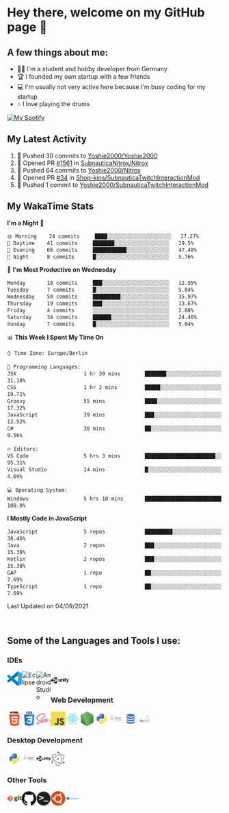 # Hey there, welcome on my GitHub page 👋

## A few things about me:
- 👨‍🎓 I'm a student and hobby developer from Germany
- 🏆 I founded my own startup with a few friends
- 💻 I'm usually not very active here because I'm busy coding for my startup
- 🎶 I love playing the drums

<a href="https://open.spotify.com/user/an75m500xzpxqh37jf22311tq?si=fZiwARv4QECC8fG-W5eKSw">
<img alt="My Spotify" src="https://novatorem.yoshie2000.vercel.app/api/spotify"/>
</a>

## My Latest Activity

<!--START_SECTION:activity-->
1. 🚀 Pushed 30 commits to [Yoshie2000/Yoshie2000](https://github.com/Yoshie2000/Yoshie2000)
2. 💪 Opened PR [#1561](https://github.com/SubnauticaNitrox/Nitrox/pull/1561) in [SubnauticaNitrox/Nitrox](https://github.com/SubnauticaNitrox/Nitrox)
3. 🚀 Pushed 64 commits to [Yoshie2000/Nitrox](https://github.com/Yoshie2000/Nitrox)
4. 💪 Opened PR [#34](https://github.com/Shop-kins/SubnauticaTwitchInteractionMod/pull/34) in [Shop-kins/SubnauticaTwitchInteractionMod](https://github.com/Shop-kins/SubnauticaTwitchInteractionMod)
5. 🚀 Pushed 1 commit to [Yoshie2000/SubnauticaTwitchInteractionMod](https://github.com/Yoshie2000/SubnauticaTwitchInteractionMod)
<!--END_SECTION:activity-->

## My WakaTime Stats
<!--START_SECTION:waka-->
**I'm a Night 🦉** 

```text
🌞 Morning    24 commits     ████░░░░░░░░░░░░░░░░░░░░░   17.27% 
🌆 Daytime    41 commits     ███████░░░░░░░░░░░░░░░░░░   29.5% 
🌃 Evening    66 commits     ███████████░░░░░░░░░░░░░░   47.48% 
🌙 Night      8 commits      █░░░░░░░░░░░░░░░░░░░░░░░░   5.76%

```
📅 **I'm Most Productive on Wednesday** 

```text
Monday       18 commits     ███░░░░░░░░░░░░░░░░░░░░░░   12.95% 
Tuesday      7 commits      █░░░░░░░░░░░░░░░░░░░░░░░░   5.04% 
Wednesday    50 commits     █████████░░░░░░░░░░░░░░░░   35.97% 
Thursday     19 commits     ███░░░░░░░░░░░░░░░░░░░░░░   13.67% 
Friday       4 commits      ░░░░░░░░░░░░░░░░░░░░░░░░░   2.88% 
Saturday     34 commits     ██████░░░░░░░░░░░░░░░░░░░   24.46% 
Sunday       7 commits      █░░░░░░░░░░░░░░░░░░░░░░░░   5.04%

```


📊 **This Week I Spent My Time On** 

```text
⌚︎ Time Zone: Europe/Berlin

💬 Programming Languages: 
JSX                      1 hr 39 mins        ███████░░░░░░░░░░░░░░░░░░   31.18% 
CSS                      1 hr 2 mins         █████░░░░░░░░░░░░░░░░░░░░   19.71% 
Groovy                   55 mins             ████░░░░░░░░░░░░░░░░░░░░░   17.32% 
JavaScript               39 mins             ███░░░░░░░░░░░░░░░░░░░░░░   12.52% 
C#                       30 mins             ██░░░░░░░░░░░░░░░░░░░░░░░   9.56%

🔥 Editors: 
VS Code                  5 hrs 3 mins        ███████████████████████░░   95.31% 
Visual Studio            14 mins             █░░░░░░░░░░░░░░░░░░░░░░░░   4.69%

💻 Operating System: 
Windows                  5 hrs 18 mins       █████████████████████████   100.0%

```

**I Mostly Code in JavaScript** 

```text
JavaScript               5 repos             █████████░░░░░░░░░░░░░░░░   38.46% 
Java                     2 repos             ███░░░░░░░░░░░░░░░░░░░░░░   15.38% 
Kotlin                   2 repos             ███░░░░░░░░░░░░░░░░░░░░░░   15.38% 
GAP                      1 repo              ██░░░░░░░░░░░░░░░░░░░░░░░   7.69% 
TypeScript               1 repo              ██░░░░░░░░░░░░░░░░░░░░░░░   7.69%

```



 Last Updated on 04/09/2021
<!--END_SECTION:waka-->
</details>

<!--<details>
  <summary>:zap: GitHub Stats</summary>

  <br />

  <a href="https://github.com/Yoshie2000">
  <img align="left" alt="My Github Stats" src="https://github-readme-stats.yoshie2000.vercel.app/api?username=Yoshie2000&show_icons=true" />
  </a>

  <br />
  <br />
  <br />
  <br />
  <br />
  <br />
  <br />
  <br />
  <br />

  <a href="https://github.com/Yoshie2000">
  <img align="left" alt="My Most Used Languages" src="https://github-readme-stats.yoshie2000.vercel.app/api/top-langs/?username=Yoshie2000&show_icons=true&layout=compact">
  </a>

  <br />
  <br />
  <br />
  <br />
  <br />
  <br />
  <br />
  <br />

</details>

<details>

  <summary>:zap: My Favourite Projects</summary>

  <br />

  <a href="https://github.com/Yoshie2000/Battleship">
  <img align="left" alt="Battleship" src="https://github-readme-stats.yoshie2000.vercel.app/api/pin/?username=Yoshie2000&repo=Battleship">
  </a>

  <br />
  <br />
  <br />
  <br />
  <br />
  <br />
  <br />

  <a href="https://github.com/Yoshie2000/Pathfinding-Visualizer">
  <img align="left" alt="Pathfinding Visualizer" src="https://github-readme-stats.yoshie2000.vercel.app/api/pin/?username=Yoshie2000&repo=Pathfinding-Visualizer">
  </a>

  <br />
  <br />
  <br />
  <br />
  <br />
  <br />

</details>-->

<br />

## Some of the Languages and Tools I use:

### IDEs

<img align="left" alt="Visual Studio Code" width="34px" src="https://raw.githubusercontent.com/github/explore/80688e429a7d4ef2fca1e82350fe8e3517d3494d/topics/visual-studio-code/visual-studio-code.png" />
<img align="left" alt="Eclipse" width="34px" src="https://img.utdstc.com/icons/eclipse-windows.png:l">
<img align="left" alt="Android Studio" width="34px" src="https://itfort.ae/wp-content/uploads/2020/11/1200px-Android_Studio_icon.svg.png">
<img align="left" alt="Unity" width="42px" src="https://raw.githubusercontent.com/github/explore/80688e429a7d4ef2fca1e82350fe8e3517d3494d/topics/unity/unity.png">

<br />
<br />

### Web Development

<img align="left" alt="HTML5" width="34px" src="https://raw.githubusercontent.com/github/explore/80688e429a7d4ef2fca1e82350fe8e3517d3494d/topics/html/html.png" />
<img align="left" alt="CSS3" width="34px" src="https://raw.githubusercontent.com/github/explore/80688e429a7d4ef2fca1e82350fe8e3517d3494d/topics/css/css.png" />
<img align="left" alt="Sass" width="34px" src="https://raw.githubusercontent.com/github/explore/80688e429a7d4ef2fca1e82350fe8e3517d3494d/topics/sass/sass.png" />
<img align="left" alt="JavaScript" width="34px" src="https://raw.githubusercontent.com/github/explore/80688e429a7d4ef2fca1e82350fe8e3517d3494d/topics/javascript/javascript.png" />
<img align="left" alt="React" width="34px" src="https://raw.githubusercontent.com/github/explore/80688e429a7d4ef2fca1e82350fe8e3517d3494d/topics/react/react.png" />
<img align="left" alt="Node.js" width="34px" src="https://raw.githubusercontent.com/github/explore/80688e429a7d4ef2fca1e82350fe8e3517d3494d/topics/nodejs/nodejs.png" />
<img align="left" alt="Python" width="34px" src="https://raw.githubusercontent.com/github/explore/80688e429a7d4ef2fca1e82350fe8e3517d3494d/topics/python/python.png">
<img align="left" alt="Java" width="34px" src="https://raw.githubusercontent.com/github/explore/80688e429a7d4ef2fca1e82350fe8e3517d3494d/topics/java/java.png">
<img align="left" alt="SQL" width="34px" src="https://raw.githubusercontent.com/github/explore/80688e429a7d4ef2fca1e82350fe8e3517d3494d/topics/sql/sql.png" />
<img align="left" alt="MySQL" width="34px" src="https://raw.githubusercontent.com/github/explore/80688e429a7d4ef2fca1e82350fe8e3517d3494d/topics/mysql/mysql.png" />

<br />
<br />

### Desktop Development

<img align="left" alt="Python" width="34px" src="https://raw.githubusercontent.com/github/explore/80688e429a7d4ef2fca1e82350fe8e3517d3494d/topics/python/python.png">
<img align="left" alt="Java" width="34px" src="https://raw.githubusercontent.com/github/explore/80688e429a7d4ef2fca1e82350fe8e3517d3494d/topics/java/java.png">
<img align="left" alt="Unity" width="34px" src="https://raw.githubusercontent.com/github/explore/80688e429a7d4ef2fca1e82350fe8e3517d3494d/topics/unity/unity.png">
<img align="left" alt="Electron.js" width="34px" src="https://raw.githubusercontent.com/github/explore/80688e429a7d4ef2fca1e82350fe8e3517d3494d/topics/electron/electron.png">

<br />
<br />

### Other Tools

<img align="left" alt="Git" width="34px" src="https://raw.githubusercontent.com/github/explore/80688e429a7d4ef2fca1e82350fe8e3517d3494d/topics/git/git.png" />
<img align="left" alt="GitHub" width="34px" src="https://raw.githubusercontent.com/github/explore/78df643247d429f6cc873026c0622819ad797942/topics/github/github.png" />
<img align="left" alt="Terminal" width="34px" src="https://raw.githubusercontent.com/github/explore/80688e429a7d4ef2fca1e82350fe8e3517d3494d/topics/terminal/terminal.png" />
<img align="left" alt="Ubuntu" width=34px" src="https://raw.githubusercontent.com/github/explore/80688e429a7d4ef2fca1e82350fe8e3517d3494d/topics/ubuntu/ubuntu.png" />
<img align="left" alt="Windows" width=34px" src="https://raw.githubusercontent.com/github/explore/80688e429a7d4ef2fca1e82350fe8e3517d3494d/topics/windows/windows.png" />

